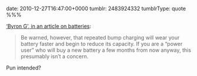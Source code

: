 date: 2010-12-27T16:47:00+0000
tumblr: 2483924332
tumblrType: quote
%%%

[‘Byron G’, in an article on batteries](http://phandroid.com/2010/12/25/your-smartphones-battery-gauge-is-lying-to-you-and-its-not-such-a-bad-thing/):

> Be warned, however, that repeated bump charging will wear your battery faster and begin to reduce its capacity. If you are a “power user” who will buy a new battery a few months from now anyway, this presumably isn’t a concern.

Pun intended?
